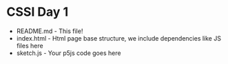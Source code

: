 CSSI Day 1
=================



- README.md - This file!
- index.html - Html page base structure, we include dependencies like JS files here
- sketch.js - Your p5js code goes here
